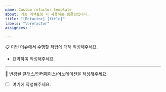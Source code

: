 ```yaml
---
name: Custom refactor template
about: 기능 리팩토링 시 사용하는 템플릿입니다.
title: "[Refactor] {title}"
labels: "\brefactor"
assignees: ''

---
```


📋 이번 이슈에서 수행할 작업에 대해 작성해주세요.
* 요약하여 작성해주세요.

----

🔎 변경될 클래스/인터페이스/어노테이션을 작성해주세요.
- [ ] 여기에 작성해주세요.
